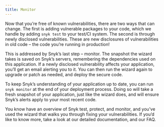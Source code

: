 ```yaml
---
title: Monitor
---
```


Now that you’re free of known vulnerabilities, there are two ways that can change. The first is adding vulnerable packages to your code, which we handle by adding `snyk test` to your test/CI system. The second is through newly disclosed vulnerabilities. These are new disclosures of vulnerabilities in old code – the code you’re running in production!

This is addressed by Snyk’s last step – monitor. The snapshot the wizard takes is saved on Snyk’s servers, remembering the dependencies used on this application. If a newly disclosed vulnerability affects your application, you’ll get an email alerting you to it. You can then run the wizard again to upgrade or patch as needed, and deploy the secure code.

To keep Snyk’s understanding of your application up to date, you can run `snyk monitor` at the end of your deployment process. Doing so will take a fresh snapshot of your application, just like the wizard does, and will ensure Snyk’s alerts apply to your most recent code.

You know have an overview of Snyk test, protect, and monitor, and you’ve used the wizard that walks you through fixing your vulnerabilities. If you’d like to know more, take a look at our detailed documentation, and our FAQ.
